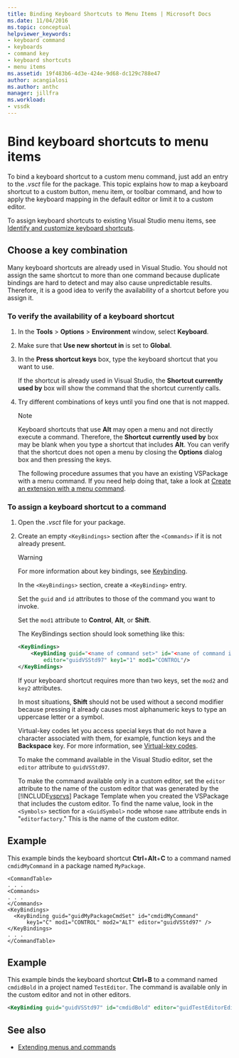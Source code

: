 ```yaml
---
title: Binding Keyboard Shortcuts to Menu Items | Microsoft Docs
ms.date: 11/04/2016
ms.topic: conceptual
helpviewer_keywords:
- keyboard command
- keyboards
- command key
- keyboard shortcuts
- menu items
ms.assetid: 19f483b6-4d3e-424e-9d68-dc129c788e47
author: acangialosi
ms.author: anthc
manager: jillfra
ms.workload:
- vssdk
---
```

# Bind keyboard shortcuts to menu items
To bind a keyboard shortcut to a custom menu command, just add an entry to the *.vsct* file for the package. This topic explains how to map a keyboard shortcut to a custom button, menu item, or toolbar command, and how to apply the keyboard mapping in the default editor or limit it to a custom editor.

 To assign keyboard shortcuts to existing Visual Studio menu items, see [Identify and customize keyboard shortcuts](../ide/identifying-and-customizing-keyboard-shortcuts-in-visual-studio.md).

## Choose a key combination
 Many keyboard shortcuts are already used in Visual Studio. You should not assign the same shortcut to more than one command because duplicate bindings are hard to detect and may also cause unpredictable results. Therefore, it is a good idea to verify the availability of a shortcut before you assign it.

### To verify the availability of a keyboard shortcut

1. In the **Tools** > **Options** > **Environment** window, select **Keyboard**.

2. Make sure that **Use new shortcut in** is set to **Global**.

3. In the **Press shortcut keys** box, type the keyboard shortcut that you want to use.

    If the shortcut is already used in Visual Studio, the **Shortcut currently used by** box will show the command that the shortcut currently calls.

4. Try different combinations of keys until you find one that is not mapped.

   > [!NOTE]
   > Keyboard shortcuts that use **Alt** may open a menu and not directly execute a command. Therefore, the **Shortcut currently used by** box may be blank when you type a shortcut that includes **Alt**. You can verify that the shortcut does not open a menu by closing the **Options** dialog box and then pressing the keys.

   The following procedure assumes that you have an existing VSPackage with a menu command. If you need help doing that, take a look at [Create an extension with a menu command](../extensibility/creating-an-extension-with-a-menu-command.md).

### To assign a keyboard shortcut to a command

1. Open the *.vsct* file for your package.

2. Create an empty `<KeyBindings>` section after the `<Commands>` if it is not already present.

   > [!WARNING]
   > For more information about key bindings, see [Keybinding](../extensibility/keybinding-element.md).

    In the `<KeyBindings>` section, create a `<KeyBinding>` entry.

    Set the `guid`  and  `id` attributes to those of the command you want to invoke.

    Set the `mod1` attribute to **Control**, **Alt**, or **Shift**.

    The KeyBindings section should look something like this:

   ```xml
   <KeyBindings>
       <KeyBinding guid="<name of command set>" id="<name of command id>"
           editor="guidVSStd97" key1="1" mod1="CONTROL"/>
   </KeyBindings>

   ```

   If your keyboard shortcut requires more than two keys, set the `mod2` and `key2` attributes.

   In most situations, **Shift** should not be used without a second modifier because pressing it already causes most alphanumeric keys to type an uppercase letter or a symbol.

   Virtual-key codes let you access special keys that do not have a character associated with them, for example, function keys and the **Backspace** key. For more information, see [Virtual-key codes](/windows/desktop/inputdev/virtual-key-codes).

   To make the command available in the Visual Studio editor, set the `editor` attribute to `guidVSStd97`.

   To make the command available only in a custom editor, set the `editor` attribute to the name of the custom editor that was generated by the [!INCLUDE[vsprvs](../code-quality/includes/vsprvs_md.md)] Package Template when you created the VSPackage that includes the custom editor. To find the name value, look in the `<Symbols>` section for a `<GuidSymbol>` node whose `name` attribute ends in "`editorfactory`." This is the name of the custom editor.

## Example
 This example binds the keyboard shortcut **Ctrl**+**Alt**+**C** to a command named `cmdidMyCommand` in a package named `MyPackage`.

```
<CommandTable>
. . .
<Commands>
. . .
</Commands>
<KeyBindings>
  <KeyBinding guid="guidMyPackageCmdSet" id="cmdidMyCommand"
      key1="C" mod1="CONTROL" mod2="ALT" editor="guidVSStd97" />
</KeyBindings>
. . .
</CommandTable>
```

## Example
 This example binds the keyboard shortcut **Ctrl**+**B** to a command named `cmdidBold` in a project named `TestEditor`. The command is available only in the custom editor and not in other editors.

```xml
<KeyBinding guid="guidVSStd97" id="cmdidBold" editor="guidTestEditorEditorFactory" key1="B" mod1="Control" />
```

## See also
- [Extending menus and commands](../extensibility/extending-menus-and-commands.md)
